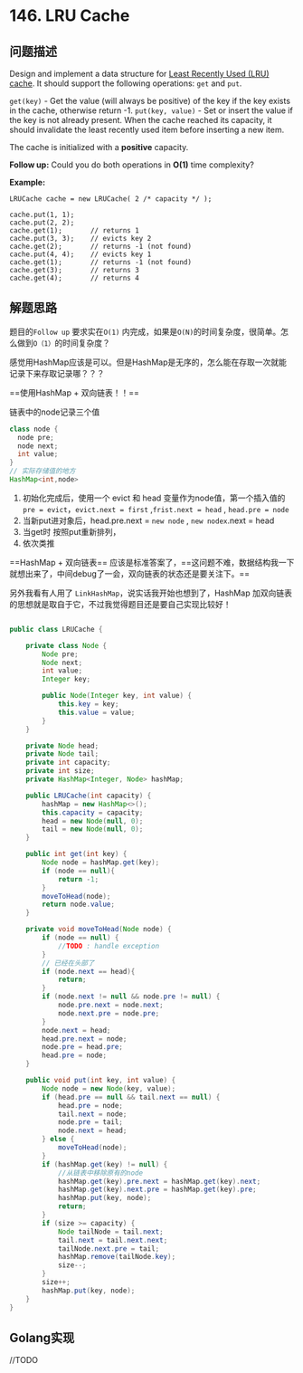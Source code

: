 # 146. LRU Cache

## 问题描述

Design and implement a data structure for [Least Recently Used (LRU) cache](https://en.wikipedia.org/wiki/Cache_replacement_policies#LRU). It should support the following operations: `get` and `put`.

`get(key)` - Get the value (will always be positive) of the key if the key exists in the cache, otherwise return -1.
`put(key, value)` - Set or insert the value if the key is not already present. When the cache reached its capacity, it should invalidate the least recently used item before inserting a new item.

The cache is initialized with a **positive** capacity.

**Follow up:**
Could you do both operations in **O(1)** time complexity?

**Example:**

```
LRUCache cache = new LRUCache( 2 /* capacity */ );

cache.put(1, 1);
cache.put(2, 2);
cache.get(1);       // returns 1
cache.put(3, 3);    // evicts key 2
cache.get(2);       // returns -1 (not found)
cache.put(4, 4);    // evicts key 1
cache.get(1);       // returns -1 (not found)
cache.get(3);       // returns 3
cache.get(4);       // returns 4
```

## 解题思路

题目的`Follow up` 要求实在`O(1)` 内完成，如果是`O(N)`的时间复杂度，很简单。怎么做到`O（1）`的时间复杂度？

感觉用HashMap应该是可以。但是HashMap是无序的，怎么能在存取一次就能记录下来存取记录哪？？？

==使用HashMap + 双向链表！！==

链表中的node记录三个值

```java
class node {
  node pre;
  node next;
  int value;
}
// 实际存储值的地方
HashMap<int,node>
```

1. 初始化完成后，使用一个 evict 和 head 变量作为node值，第一个插入值的 `pre = evict`，`evict.next = first` ,`frist.next = head`  , `head.pre = node`
2. 当新put进对象后，head.pre.next = `new node` , `new nodex`.next = head
3. 当get时 按照put重新排列，
4. 依次类推

==HashMap + 双向链表== 应该是标准答案了，==这问题不难，数据结构我一下就想出来了，中间debug了一会，双向链表的状态还是要关注下。==

另外我看有人用了 `LinkHashMap`，说实话我开始也想到了，HashMap 加双向链表的思想就是取自于它，不过我觉得题目还是要自己实现比较好！

```java

public class LRUCache {

    private class Node {
        Node pre;
        Node next;
        int value;
        Integer key;

        public Node(Integer key, int value) {
            this.key = key;
            this.value = value;
        }
    }

    private Node head;
    private Node tail;
    private int capacity;
    private int size;
    private HashMap<Integer, Node> hashMap;

    public LRUCache(int capacity) {
        hashMap = new HashMap<>();
        this.capacity = capacity;
        head = new Node(null, 0);
        tail = new Node(null, 0);
    }

    public int get(int key) {
        Node node = hashMap.get(key);
        if (node == null){
            return -1;
        }
        moveToHead(node);
        return node.value;
    }

    private void moveToHead(Node node) {
        if (node == null) {
            //TODO : handle exception
        }
        // 已经在头部了
        if (node.next == head){
            return;
        }
        if (node.next != null && node.pre != null) {
            node.pre.next = node.next;
            node.next.pre = node.pre;
        }
        node.next = head;
        head.pre.next = node;
        node.pre = head.pre;
        head.pre = node;
    }

    public void put(int key, int value) {
        Node node = new Node(key, value);
        if (head.pre == null && tail.next == null) {
            head.pre = node;
            tail.next = node;
            node.pre = tail;
            node.next = head;
        } else {
            moveToHead(node);
        }
        if (hashMap.get(key) != null) {
            //从链表中移除原有的node
            hashMap.get(key).pre.next = hashMap.get(key).next;
            hashMap.get(key).next.pre = hashMap.get(key).pre;
            hashMap.put(key, node);
            return;
        }
        if (size >= capacity) {
            Node tailNode = tail.next;
            tail.next = tail.next.next;
            tailNode.next.pre = tail;
            hashMap.remove(tailNode.key);
            size--;
        }
        size++;
        hashMap.put(key, node);
    }
}

```



## Golang实现

//TODO